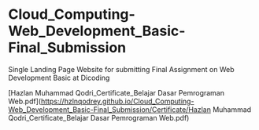 # Cloud_Computing-Web_Development_Basic-Final_Submission
Single Landing Page Website for submitting Final Assignment on Web Development Basic at Dicoding

[Hazlan Muhammad Qodri_Certificate_Belajar Dasar Pemrograman Web.pdf](https://hzlnqodrey.github.io/Cloud_Computing-Web_Development_Basic-Final_Submission/Certificate/Hazlan Muhammad Qodri_Certificate_Belajar Dasar Pemrograman Web.pdf)
